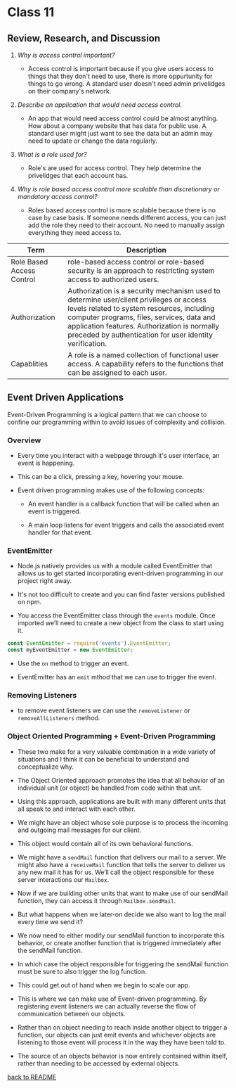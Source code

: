 # Class 11

## Review, Research, and Discussion

1. _Why is access control important?_

    - Access control is important because if you give users access to things that they don't need to use, there is more oppurtunity for things to go wrong. A standard user doesn't need admin privelidges on their company's network.

1. _Describe an application that would need access control._

    - An app that would need access control could be almost anything. How about a company website that has data for public use. A standard user might just want to see the data but an admin may need to update or change the data regularly.

1. _What is a role used for?_

    - Role's are used for access control. They help determine the privelidges that each account has.  

1. _Why is role based access control more scalable than discretionary or mandatory access control?_

    - Roles based access control is more scalable because there is no case by case basis. If someone needs different access, you can just add the role they need to their account. No need to manually assign everything they need access to.

| Term      | Description |
| ----------- | ----------- |
| Role Based Access Control | role-based access control or role-based security is an approach to restricting system access to authorized users. |
| Authorization | Authorization is a security mechanism used to determine user/client privileges or access levels related to system resources, including computer programs, files, services, data and application features. Authorization is normally preceded by authentication for user identity verification. |
| Capablities | A role is a named collection of functional user access. A capability refers to the functions that can be assigned to each user. |

## Event Driven Applications

Event-Driven Programming is a logical pattern that we can choose to confine our programming within to avoid issues of complexity and collision.

### Overview

- Every time you interact with a webpage through it's user interface, an event is happening.

- This can be a click, pressing a key, hovering your mouse.

- Event driven programming makes use of the following concepts:

  - An event handler is a callback function that will be called when an event is triggered.

  - A main loop listens for event triggers and calls the associated event handler for that event.

### EventEmitter

- Node.js natively provides us with a module called EventEmitter that allows us to get started incorporating event-driven programming in our project right away.

- It's not too difficult to create and you can find faster versions published on npm.

- You access the EventEmitter class through the `events` module. Once imported we’ll need to create a new object from the class to start using it.

```javascript
const EventEmitter = require('events').EventEmitter;
const myEventEmitter = new EventEmitter;
```

- Use the `on` method to trigger an event.

- EventEmitter has an `emit` mthod that we can use to trigger the event.

### Removing Listeners

- to remove event listeners we can use the `removeListener` or `removeAllListeners` method.

### Object Oriented Programming + Event-Driven Programming

- These two make for a very valuable combination in a wide variety of situations and I think it can be beneficial to understand and conceptualize why.

- The Object Oriented approach promotes the idea that all behavior of an individual unit (or object) be handled from code within that unit.

- Using this approach, applications are built with many different units that all speak to and interact with each other.

- We might have an object whose sole purpose is to process the incoming and outgoing mail messages for our client.

- This object would contain all of its own behavioral functions.

- We might have a `sendMail` function that delivers our mail to a server. We might also have a `receiveMail` function that tells the server to deliver us any new mail it has for us. We’ll call the object responsible for these server interactions our `Mailbox`.

- Now if we are building other units that want to make use of our sendMail function, they can access it through `Mailbox.sendMail`.

- But what happens when we later-on decide we also want to log the mail every time we send it?

- We now need to either modify our sendMail function to incorporate this behavior, or create another function that is triggered immediately after the sendMail function.

- In which case the object responsible for triggering the sendMail function must be sure to also trigger the log function.

- This could get out of hand when we begin to scale our app.

- This is where we can make use of Event-driven programming. By registering event listeners we can actually reverse the flow of communication between our objects.

- Rather than on object needing to reach inside another object to trigger a function, our objects can just emit events and whichever objects are listening to those event will process it in the way they have been told to.

- The source of an objects behavior is now entirely contained within itself, rather than needing to be accessed by external objects.

[back to README](../README.md)

